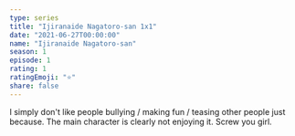```yaml
---
type: series
title: "Ijiranaide Nagatoro-san 1x1"
date: "2021-06-27T00:00:00"
name: "Ijiranaide Nagatoro-san"
season: 1
episode: 1
rating: 1
ratingEmoji: "⭐️"
share: false
---
```


I simply don't like people bullying / making fun / teasing other people just because. The main character is clearly not enjoying it. Screw you girl.
